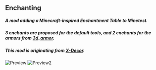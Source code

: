 ## Enchanting ##

##### A mod adding a Minecraft-inspired Enchantment Table to Minetest. #####
##### 3 enchants are proposed for the default tools, and 2 enchants for the armors from [3d_armor](https://github.com/stujones11/minetest-3d_armor). #####

##### This mod is originating from [X-Decor](https://github.com/kilbith/xdecor). #####

![Preview](https://lut.im/oWfKNfxAA4/n9jqwFpJOdUdo8yT.png)
![Preview2](http://i.imgur.com/X9MkQzV.png)
